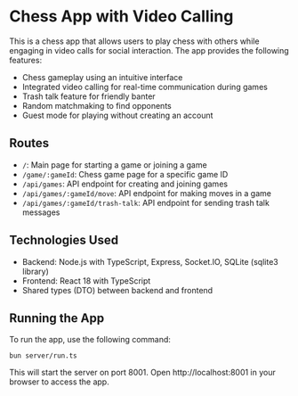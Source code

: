 
# Chess App with Video Calling

This is a chess app that allows users to play chess with others while engaging in video calls for social interaction. The app provides the following features:

- Chess gameplay using an intuitive interface
- Integrated video calling for real-time communication during games
- Trash talk feature for friendly banter
- Random matchmaking to find opponents
- Guest mode for playing without creating an account

## Routes

- `/`: Main page for starting a game or joining a game
- `/game/:gameId`: Chess game page for a specific game ID
- `/api/games`: API endpoint for creating and joining games
- `/api/games/:gameId/move`: API endpoint for making moves in a game
- `/api/games/:gameId/trash-talk`: API endpoint for sending trash talk messages

## Technologies Used

- Backend: Node.js with TypeScript, Express, Socket.IO, SQLite (sqlite3 library)
- Frontend: React 18 with TypeScript
- Shared types (DTO) between backend and frontend

## Running the App

To run the app, use the following command:

```
bun server/run.ts
```

This will start the server on port 8001. Open http://localhost:8001 in your browser to access the app.

